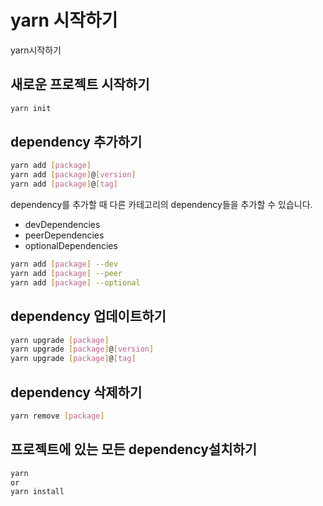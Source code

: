# yarn 시작하기

yarn시작하기

## 새로운 프로젝트 시작하기

```bash
yarn init
```

## dependency 추가하기
```bash
yarn add [package]
yarn add [package]@[version]
yarn add [package]@[tag]
```

dependency를 추가할 때 다른 카테고리의 dependency들을 추가할 수 있습니다.

* devDependencies
* peerDependencies
* optionalDependencies

```bash
yarn add [package] --dev
yarn add [package] --peer
yarn add [package] --optional
```

## dependency 업데이트하기

```bash
yarn upgrade [package]
yarn upgrade [package]@[version]
yarn upgrade [package]@[tag]
```

## dependency 삭제하기

```bash
yarn remove [package]
```

## 프로젝트에 있는 모든 dependency설치하기

```bash
yarn
or
yarn install
```
